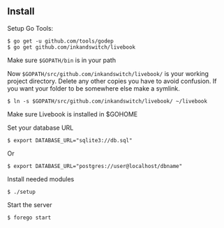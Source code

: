 ## Install

Setup Go Tools:

    $ go get -u github.com/tools/godep
    $ go get github.com/inkandswitch/livebook

Make sure `$GOPATH/bin` is in your path

Now `$GOPATH/src/github.com/inkandswitch/livebook/` is your working project
directory.  Delete any other copies you have to avoid confusion.  If you want
your folder to be somewhere else make a symlink.

    $ ln -s $GOPATH/src/github.com/inkandswitch/livebook/ ~/livebook

Make sure Livebook is installed in $GOHOME

Set your database URL

    $ export DATABASE_URL="sqlite3://db.sql"

Or

    $ export DATABASE_URL="postgres://user@localhost/dbname"

Install needed modules

    $ ./setup

Start the server

    $ forego start
